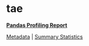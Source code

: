# tae

[**Pandas Profiling Report**](https://epistasislab.github.io/penn-ml-benchmarks/profile/tae.html)

[Metadata](metadata.yaml) | [Summary Statistics](summary_stats.tsv)
